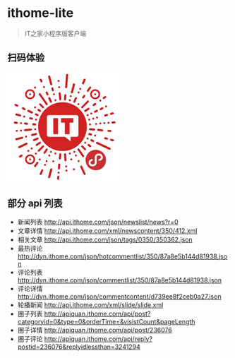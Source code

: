 # ithome-lite

> IT之家小程序版客户端

## 扫码体验
![小程序码](./static/qrcode.jpg)

## 部分 api 列表

* 新闻列表 http://api.ithome.com/json/newslist/news?r=0
* 文章详情 http://api.ithome.com/xml/newscontent/350/412.xml
* 相关文章 http://api.ithome.com/json/tags/0350/350362.json
* 最热评论 http://dyn.ithome.com/json/hotcommentlist/350/87a8e5b144d81938.json
* 评论列表 http://dyn.ithome.com/json/commentlist/350/87a8e5b144d81938.json
* 评论详情 http://dyn.ithome.com/json/commentcontent/d739ee8f2ceb0a27.json
* 轮播新闻 http://api.ithome.com/xml/slide/slide.xml
* 圈子列表 http://apiquan.ithome.com/api/post?categoryid=0&type=0&orderTime=&visistCount&pageLength
* 圈子详情 http://apiquan.ithome.com/api/post/236076
* 圈子评论 http://apiquan.ithome.com/api/reply?postid=236076&replyidlessthan=3241294

